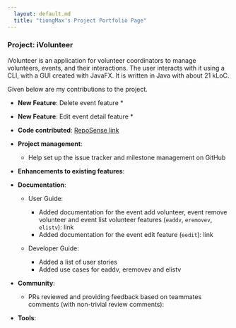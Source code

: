 ```yaml
---
  layout: default.md
  title: "tiongMax's Project Portfolio Page"
---
```


### Project: iVolunteer

iVolunteer is an application for volunteer coordinators to manage volunteers, events, and their interactions. The user interacts with it using a CLI, with a GUI created with JavaFX. It is written in Java with about 21 kLoC.

Given below are my contributions to the project.

* **New Feature**: Delete event feature
  * 

* **New Feature**: Edit event detail feature
  * 

* **Code contributed**: [RepoSense link](https://nus-cs2103-ay2324s1.github.io/tp-dashboard/?search=tiongMax&breakdown=true)

* **Project management**: 
    * Help set up the issue tracker and milestone management on GitHub

* **Enhancements to existing features**: 

* **Documentation**: 
  * User Guide: 
    * Added documentation for the event add volunteer, event remove volunteer and event list volunteer features (`eaddv`, `eremovev`, `elistv`): link
    * Added documentation for the event edit feature (`eedit`): link
    
  * Developer Guide:
    * Added a list of user stories
    * Added use cases for eaddv, eremovev and elistv
    
* **Community**: 
  * PRs reviewed and providing feedback based on teammates comments (with non-trivial review comments):

* **Tools**: 

